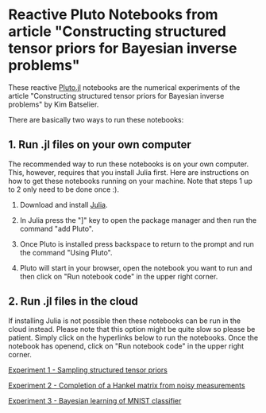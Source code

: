 # Reactive Pluto Notebooks from article "Constructing structured tensor priors for Bayesian inverse problems" 

These reactive [Pluto.jl](https://github.com/fonsp/Pluto.jl) notebooks are the numerical experiments of the article "Constructing structured tensor priors for Bayesian inverse problems" by Kim Batselier.

There are basically two ways to run these notebooks:

## 1. Run .jl files on your own computer

The recommended way to run these notebooks is on your own computer. This, however, requires that you install Julia first. Here are instructions on how to get these notebooks running on your machine. Note that steps 1 up to 2 only need to be done once :). 

1. Download and install [Julia](https://julialang.org/).

2. In Julia press the "]" key to open the package manager and then run the command "add Pluto".

3. Once Pluto is installed press backspace to return to the prompt and run the command "Using Pluto".

4. Pluto will start in your browser, open the notebook you want to run and then click on "Run notebook code" in the upper right corner.

## 2. Run .jl files in the cloud

If installing Julia is not possible then these notebooks can be run in the cloud instead. Please note that this option might be quite slow so please be patient. Simply click on the hyperlinks below to run the notebooks. Once the notebook has openend, click on "Run notebook code" in the upper right corner.

[Experiment 1 - Sampling structured tensor priors](https://binder.plutojl.org/v0.19.36/open?url=https%253A%252F%252Fraw.githubusercontent.com%252FTUDelft-DeTAIL%252FAbTensors%252Fmain%252FAbTensors1.jl)


[Experiment 2 - Completion of a Hankel matrix from noisy measurements](https://binder.plutojl.org/v0.19.36/open?url=https%253A%252F%252Fraw.githubusercontent.com%252FTUDelft-DeTAIL%252FAbTensors%252Fmain%252FAbTensors2.jl)

[Experiment 3 - Bayesian learning of MNIST classifier]()